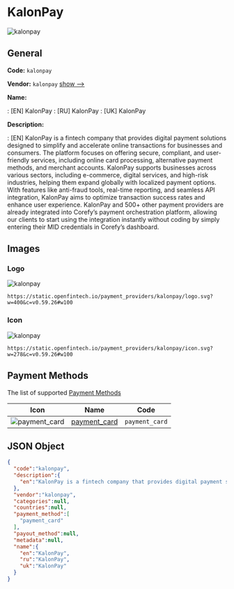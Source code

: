 
# KalonPay 
![kalonpay](https://static.openfintech.io/payment_providers/kalonpay/logo.svg?w=400&c=v0.59.26#w100)  

## General 
 
**Code:** `kalonpay` 
 
**Vendor:** `kalonpay` [show -->](/vendors/kalonpay/) 
 
**Name:** 
 
:	[EN] KalonPay 
:	[RU] KalonPay 
:	[UK] KalonPay 
 
**Description:** 
 
: [EN] KalonPay is a fintech company that provides digital payment solutions designed to simplify and accelerate online transactions for businesses and consumers. The platform focuses on offering secure, compliant, and user-friendly services, including online card processing, alternative payment methods, and merchant accounts. KalonPay supports businesses across various sectors, including e-commerce, digital services, and high-risk industries, helping them expand globally with localized payment options. With features like anti-fraud tools, real-time reporting, and seamless API integration, KalonPay aims to optimize transaction success rates and enhance user experience. KalonPay and 500+ other payment providers are already integrated into Corefy’s payment orchestration platform, allowing our clients to start using the integration instantly without coding by simply entering their MID credentials in Corefy’s dashboard. 
 

## Images 

### Logo 
 
![kalonpay](https://static.openfintech.io/payment_providers/kalonpay/logo.svg?w=400&c=v0.59.26#w100)  

```
https://static.openfintech.io/payment_providers/kalonpay/logo.svg?w=400&c=v0.59.26#w100
```  

### Icon 
 
![kalonpay](https://static.openfintech.io/payment_providers/kalonpay/icon.svg?w=278&c=v0.59.26#w100)  

```
https://static.openfintech.io/payment_providers/kalonpay/icon.svg?w=278&c=v0.59.26#w100
```  

## Payment Methods 
 
The list of supported [Payment Methods](/payment-methods/) 

|Icon|Name|Code| 
|:---:|:---:|:---:| 
|![payment_card](https://static.openfintech.io/payment_methods/payment_card/icon.svg?w=278&c=v0.59.26#w100) |[payment_card](/payment-methods/payment_card/)|`payment_card`| 
 

## JSON Object 

```json
{
  "code":"kalonpay",
  "description":{
    "en":"KalonPay is a fintech company that provides digital payment solutions designed to simplify and accelerate online transactions for businesses and consumers. The platform focuses on offering secure, compliant, and user-friendly services, including online card processing, alternative payment methods, and merchant accounts. KalonPay supports businesses across various sectors, including e-commerce, digital services, and high-risk industries, helping them expand globally with localized payment options. With features like anti-fraud tools, real-time reporting, and seamless API integration, KalonPay aims to optimize transaction success rates and enhance user experience. KalonPay and 500+ other payment providers are already integrated into Corefy\u2019s payment orchestration platform, allowing our clients to start using the integration instantly without coding by simply entering their MID credentials in Corefy\u2019s dashboard."
  },
  "vendor":"kalonpay",
  "categories":null,
  "countries":null,
  "payment_method":[
    "payment_card"
  ],
  "payout_method":null,
  "metadata":null,
  "name":{
    "en":"KalonPay",
    "ru":"KalonPay",
    "uk":"KalonPay"
  }
}
```  
